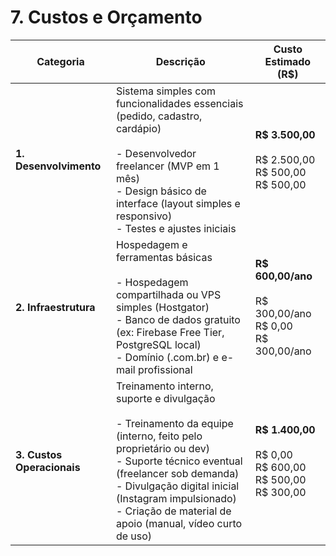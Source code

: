 # 7. Custos e Orçamento

<table>
  <thead>
    <tr>
      <th>Categoria</th>
      <th>Descrição</th>
      <th><strong>Custo Estimado (R$)</strong></th>
    </tr>
  </thead>
  <tbody>
    <tr>
      <td><strong>1. Desenvolvimento</strong></td>
      <td>Sistema simples com funcionalidades essenciais (pedido, cadastro, cardápio)<br><br>
        - Desenvolvedor freelancer (MVP em 1 mês)<br>
        - Design básico de interface (layout simples e responsivo)<br>
        - Testes e ajustes iniciais
      </td>
      <td><strong>R$ 3.500,00</strong><br><br>
        R$ 2.500,00<br>
        R$ 500,00<br>
        R$ 500,00
      </td>
    </tr>
    <tr>
      <td><strong>2. Infraestrutura</strong></td>
      <td>Hospedagem e ferramentas básicas<br><br>
        - Hospedagem compartilhada ou VPS simples (Hostgator)<br>
        - Banco de dados gratuito (ex: Firebase Free Tier, PostgreSQL local)<br>
        - Domínio (.com.br) e e-mail profissional
      </td>
      <td><strong>R$ 600,00/ano</strong><br><br>
        R$ 300,00/ano<br>
        R$ 0,00<br>
        R$ 300,00/ano
      </td>
    </tr>
    <tr>
      <td><strong>3. Custos Operacionais</strong></td>
      <td>Treinamento interno, suporte e divulgação<br><br>
        - Treinamento da equipe (interno, feito pelo proprietário ou dev)<br>
        - Suporte técnico eventual (freelancer sob demanda)<br>
        - Divulgação digital inicial (Instagram impulsionado)<br>
        - Criação de material de apoio (manual, vídeo curto de uso)
      </td>
      <td><strong>R$ 1.400,00</strong><br><br>
        R$ 0,00<br>
        R$ 600,00<br>
        R$ 500,00<br>
        R$ 300,00
      </td>
    </tr>
  </tbody>
</table>
